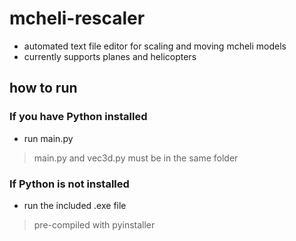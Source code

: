 # mcheli-rescaler
* automated text file editor for scaling and moving mcheli models
* currently supports planes and helicopters

## how to run
### If you have Python installed
- run main.py
> main.py and vec3d.py must be in the same folder
### If Python is not installed
* run the included .exe file
> pre-compiled with pyinstaller